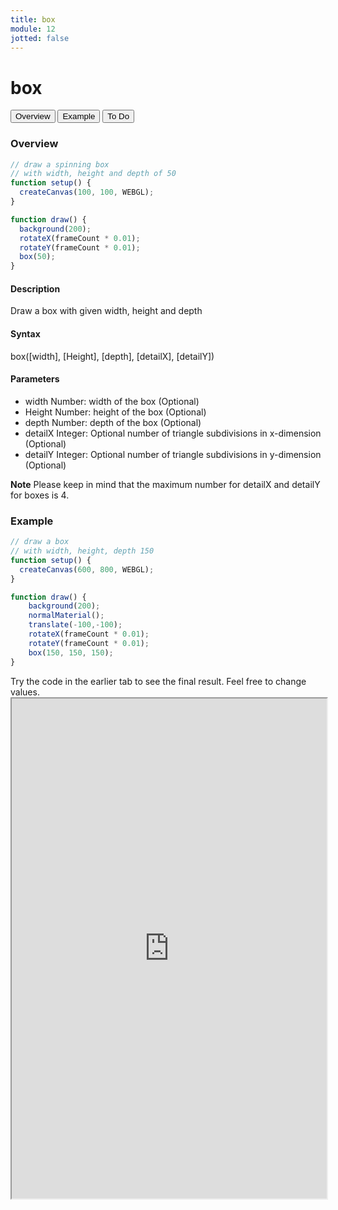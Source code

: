```yaml
---
title: box
module: 12
jotted: false
---
```


# box

<div class="tab">
  <button class="tablinks active" onclick="openTab(event, 'Overview')">Overview</button>
  <button class="tablinks" onclick="openTab(event, 'example')">Example</button>  
  <button class="tablinks" onclick="openTab(event, 'todo')">To Do</button>  
</div>

<div id="Overview" class="tabcontent" style="display:block"  >
<div class="tabhtml" markdown="1">

### Overview

```js
// draw a spinning box
// with width, height and depth of 50
function setup() {
  createCanvas(100, 100, WEBGL);
}

function draw() {
  background(200);
  rotateX(frameCount * 0.01);
  rotateY(frameCount * 0.01);
  box(50);
}
```

#### Description

Draw a box with given width, height and depth

#### Syntax

box([width], [Height], [depth], [detailX], [detailY])

#### Parameters

* width Number: width of the box (Optional)
* Height Number: height of the box (Optional)
* depth Number: depth of the box (Optional)
* detailX Integer: Optional number of triangle subdivisions in x-dimension (Optional)
* detailY Integer: Optional number of triangle subdivisions in y-dimension (Optional)

**Note** Please keep in mind that the maximum number for detailX and detailY for boxes is 4.

</div>
</div>

<div id="example" class="tabcontent" style="display:block"  >
<div class="tabhtml" markdown="1">

### Example

```js
// draw a box
// with width, height, depth 150
function setup() {
  createCanvas(600, 800, WEBGL);
}

function draw() {
    background(200);
    normalMaterial();
    translate(-100,-100);
    rotateX(frameCount * 0.01);
    rotateY(frameCount * 0.01);
    box(150, 150, 150);
}
```

</div>
</div>

<div id="todo" class="tabcontent">
<div class="tabhtml" markdown="1">
Try the code in the earlier tab to see the final result. Feel free to change values. 

<iframe src="https://editor.p5js.org/michaelcassens/sketches/PunSgOxBw" width="100%" height="800px"></iframe>
</div>
</div>